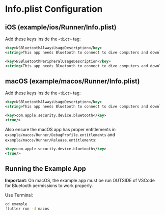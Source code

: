 # Info.plist Configuration

## iOS (example/ios/Runner/Info.plist)

Add these keys inside the `<dict>` tag:

```xml
<key>NSBluetoothAlwaysUsageDescription</key>
<string>This app needs Bluetooth to connect to dive computers and download dive data</string>

<key>NSBluetoothPeripheralUsageDescription</key>
<string>This app needs Bluetooth to connect to dive computers and download dive data</string>
```

## macOS (example/macos/Runner/Info.plist)

Add these keys inside the `<dict>` tag:

```xml
<key>NSBluetoothAlwaysUsageDescription</key>
<string>This app needs Bluetooth to connect to dive computers and download dive data</string>

<key>com.apple.security.device.bluetooth</key>
<true/>
```

Also ensure the macOS app has proper entitlements in `example/macos/Runner/DebugProfile.entitlements` and `example/macos/Runner/Release.entitlements`:

```xml
<key>com.apple.security.device.bluetooth</key>
<true/>
```

## Running the Example App

**Important**: On macOS, the example app must be run OUTSIDE of VSCode for Bluetooth permissions to work properly.

Use Terminal:
```bash
cd example
flutter run -d macos
```
